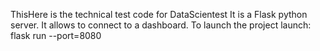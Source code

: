 ThisHere is the technical test code for DataScientest
It is a Flask python server. It allows to connect to a dashboard.
To launch the project launch:
flask run --port=8080
